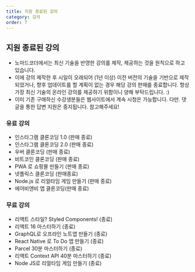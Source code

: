 ```yaml
---
title: 지원 종료된 강의
category: 강의
order: 7
---
```


## 지원 종료된 강의

- 노마드코더에서는 최신 기술을 반영한 강의를 제작, 제공하는 것을 원칙으로 하고 있습니다.
- 이에 강의 제작한 후 시일이 오래되어 (1년 이상) 이전 버전의 기술을 기반으로 제작되었거나, 향후 업데이트를 할 계획이 없는 경우 해당 강의 판매를 종료합니다. 항상 가장 최신 기술의 온라인 강의를 제공하기 위함이니 양해 부탁드립니다. :)
- 이미 기존 구매하신 수강생분들은 웹사이트에서 계속 시청은 가능합니다. 다만. 댓글을 통한 답변 지원은 중지됩니다. 참고해주세요!

### 유료 강의

- 인스타그램 클론코딩 1.0 (판매 종료)
- 인스타그램 클론코딩 2.0 (판매 종료)
- 우버 클론코딩 (판매 종료)
- 비트코인 클론코딩 (판매 종료)
- PWA 로 쇼핑몰 만들기 (판매 종료)
- 넷플릭스 클론코딩 (판매종료)
- Node.js 로 리얼타임 게임 만들기 (판매 종료)
- 에어비앤비 앱 클론코딩(판매 종료)

### 무료 강의

- 리액트 스타일? Styled Components! (종료)
- 리액트 16 마스터하기 (종료)
- GraphQL로 오프라인 노트앱 만들기 (종료)
- React Native 로 To Do 앱 만들기 (종료)
- Parcel 30분 마스터하기 (종료)
- 리액트 Context API 40분 마스터하기 (종료)
- Node JS로 리얼타임 게임 만들기 (종료)
